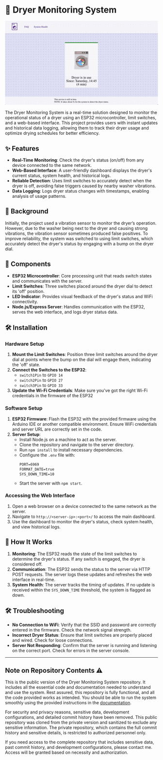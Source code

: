 # 🧺 Dryer Monitoring System

<div align="center">
    <img src="repo/assets/dashboard.gif" alt="Dashboard">
</div>



The Dryer Monitoring System is a real-time solution designed to monitor the operational status of a dryer using an ESP32 microcontroller, limit switches, and a web-based interface. This project provides users with instant updates and historical data logging, allowing them to track their dryer usage and optimize drying schedules for better efficiency.

## ✨ Features

- **Real-Time Monitoring**: Check the dryer's status (on/off) from any device connected to the same network.
- **Web-Based Interface**: A user-friendly dashboard displays the dryer's current status, system health, and historical logs.
- **Reliable Detection**: Uses limit switches to accurately detect when the dryer is off, avoiding false triggers caused by nearby washer vibrations.
- **Data Logging**: Logs dryer status changes with timestamps, enabling analysis of usage patterns.

## 📖 Background

Initially, the project used a vibration sensor to monitor the dryer’s operation. However, due to the washer being next to the dryer and causing strong vibrations, the vibration sensor sometimes produced false positives. To improve reliability, the system was switched to using limit switches, which accurately detect the dryer's status by engaging with a bump on the dryer dial.

## 🧩 Components

- **ESP32 Microcontroller**: Core processing unit that reads switch states and communicates with the server.
- **Limit Switches**: Three switches placed around the dryer dial to detect its 'off' position.
- **LED Indicator**: Provides visual feedback of the dryer's status and WiFi connectivity.
- **Node.js/Express Server**: Handles communication with the ESP32, serves the web interface, and logs dryer status data.

## 🛠️ Installation

### Hardware Setup

1. **Mount the Limit Switches**: Position three limit switches around the dryer dial at points where the bump on the dial will engage them, indicating the 'off' state.
2. **Connect the Switches to the ESP32**:
   - `switch1Pin` to `GPIO 14`
   - `switch2Pin` to `GPIO 27`
   - `switch3Pin` to `GPIO 33`
3. **Update the Wi-Fi Credentials**: Make sure you've got the right Wi-Fi credentials in the firmware of the ESP32


### Software Setup

1. **ESP32 Firmware**: Flash the ESP32 with the provided firmware using the Arduino IDE or another compatible environment. Ensure WiFi credentials and server URL are correctly set in the code.
2. **Server Setup**:
   - Install Node.js on a machine to act as the server.
   - Clone the repository and navigate to the server directory.
   - Run `npm install` to install necessary dependencies.
   - Configure the `.env` file with:
     ```
     PORT=6969
     FORMAT_DATE=true
     SYS_DOWN_TIME=10
     ```
   - Start the server with `npm start`.

### Accessing the Web Interface

1. Open a web browser on a device connected to the same network as the server.
2. Navigate to `http://<server-ip>:<port>/` to access the main dashboard.
3. Use the dashboard to monitor the dryer's status, check system health, and view historical logs.

## 🔄 How It Works

1. **Monitoring**: The ESP32 reads the state of the limit switches to determine the dryer's status. If any switch is engaged, the dryer is considered off.
2. **Communication**: The ESP32 sends the status to the server via HTTP POST requests. The server logs these updates and refreshes the web interface in real-time.
3. **System Health**: The server tracks the timing of updates. If no update is received within the `SYS_DOWN_TIME` threshold, the system is flagged as down.

## 🛠️ Troubleshooting

- **No Connection to WiFi**: Verify that the SSID and password are correctly entered in the firmware. Check the network signal strength.
- **Incorrect Dryer Status**: Ensure that limit switches are properly placed and wired. Check for loose connections.
- **Server Not Responding**: Confirm that the server is running and listening on the correct port. Check for errors in the server console.

---
## Note on Repository Contents ⚠️

This is the public version of the Dryer Monitoring System repository. It includes all the essential code and documentation needed to understand and use the system. Rest assured, this repository is fully functional, and all the code provided works as intended. You should be able to run the system smoothly using the provided instructions in the [documentation](repo/documentation/ReM%20Technical%20Design%20Documentation.pdf).

For security and privacy reasons, sensitive data, development configurations, and detailed commit history have been removed. This public repository was cloned from the private version and sanitized to exclude any sensitive information. The private repository, which contains the full commit history and sensitive details, is restricted to authorized personnel only.

If you need access to the complete repository that includes sensitive data, past commit history, and development configurations, please contact me. Access will be granted based on necessity and authorization.


